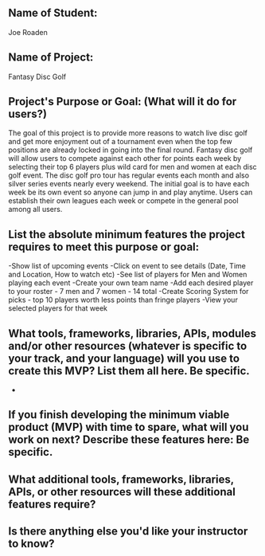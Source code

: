 ## Name of Student: 
Joe Roaden

## Name of Project: 
Fantasy Disc Golf

## Project's Purpose or Goal: (What will it do for users?)
The goal of this project is to provide more reasons to watch live disc golf and get more enjoyment out of a tournament even when the top few positions are already locked in going into the final round.  Fantasy disc golf will allow users to compete against each other for points each week by selecting their top 6 players plus wild card for men and women at each disc golf event. The disc golf pro tour has regular events each month and also silver series events nearly every weekend.  The initial goal is to have each week be its own event so anyone can jump in and play anytime.  Users can establish their own leagues each week or compete in the general pool among all users.  

## List the absolute minimum features the project requires to meet this purpose or goal:
-Show list of upcoming events 
-Click on event to see details (Date, Time and Location, How to watch etc)
-See list of players for Men and Women playing each event
-Create your own team name
-Add each desired player to your roster - 7 men and 7 women - 14 total
-Create Scoring System for picks - top 10 players worth less points than fringe players
-View your selected players for that week


## What tools, frameworks, libraries, APIs, modules and/or other resources (whatever is specific to your track, and your language) will you use to create this MVP? List them all here. Be specific.
-

## If you finish developing the minimum viable product (MVP) with time to spare, what will you work on next? Describe these features here: Be specific.

## What additional tools, frameworks, libraries, APIs, or other resources will these additional features require?

## Is there anything else you'd like your instructor to know?